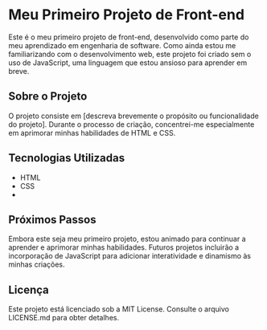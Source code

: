 # Meu Primeiro Projeto de Front-end
Este é o meu primeiro projeto de front-end, desenvolvido como parte do meu aprendizado em engenharia de software. Como ainda estou me familiarizando com o desenvolvimento web, este projeto foi criado sem o uso de JavaScript, uma linguagem que estou ansioso para aprender em breve.

## Sobre o Projeto
O projeto consiste em [descreva brevemente o propósito ou funcionalidade do projeto]. Durante o processo de criação, concentrei-me especialmente em aprimorar minhas habilidades de HTML e CSS.

## Tecnologias Utilizadas
- HTML
- CSS
- 
## Próximos Passos
Embora este seja meu primeiro projeto, estou animado para continuar a aprender e aprimorar minhas habilidades. Futuros projetos incluirão a incorporação de JavaScript para adicionar interatividade e dinamismo às minhas criações.

## Licença
Este projeto está licenciado sob a MIT License. Consulte o arquivo LICENSE.md para obter detalhes.
